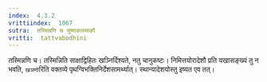 ```yaml
---
index:  4.3.2
vrittiindex:  1067
sutra:  तस्मिन्नणि च युष्माकास्माकौ
vritti:  tattvabodhini 
---
```


तस्मिन्नणि च। तस्मिन्निति साक्षाद्विहितः खञ्निर्दिश्यते, नतु चानुकष्टः। निमित्तयोरादेशौ प्रति यखासङ्ख्यं तु न भवति, `खञणो`रिति वक्तव्ये पृथग्विभक्तिनिर्देशसामर्थ्यात्। स्थान्यादेशयोस्तु इष्यत एव तत्।

